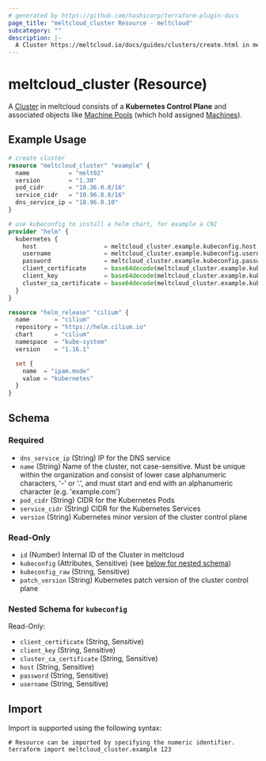 ```yaml
---
# generated by https://github.com/hashicorp/terraform-plugin-docs
page_title: "meltcloud_cluster Resource - meltcloud"
subcategory: ""
description: |-
  A Cluster https://meltcloud.io/docs/guides/clusters/create.html in meltcloud consists of a Kubernetes Control Plane and associated objects like Machine Pools https://meltcloud.io/docs/guides/machine-pools/create.html (which hold assigned Machines https://meltcloud.io/docs/guides/machine-pools/intro.html).
---
```


# meltcloud_cluster (Resource)

A [Cluster](https://meltcloud.io/docs/guides/clusters/create.html) in meltcloud consists of a **Kubernetes Control Plane** and associated objects like [Machine Pools](https://meltcloud.io/docs/guides/machine-pools/create.html) (which hold assigned [Machines](https://meltcloud.io/docs/guides/machine-pools/intro.html)).

## Example Usage

```terraform
# create cluster
resource "meltcloud_cluster" "example" {
  name           = "melt02"
  version        = "1.30"
  pod_cidr       = "10.36.0.0/16"
  service_cidr   = "10.96.0.0/16"
  dns_service_ip = "10.96.0.10"
}

# use kubeconfig to install a helm chart, for example a CNI
provider "helm" {
  kubernetes {
    host                   = meltcloud_cluster.example.kubeconfig.host
    username               = meltcloud_cluster.example.kubeconfig.username
    password               = meltcloud_cluster.example.kubeconfig.password
    client_certificate     = base64decode(meltcloud_cluster.example.kubeconfig.client_certificate)
    client_key             = base64decode(meltcloud_cluster.example.kubeconfig.client_key)
    cluster_ca_certificate = base64decode(meltcloud_cluster.example.kubeconfig.cluster_ca_certificate)
  }
}

resource "helm_release" "cilium" {
  name       = "cilium"
  repository = "https://helm.cilium.io"
  chart      = "cilium"
  namespace  = "kube-system"
  version    = "1.16.1"

  set {
    name  = "ipam.mode"
    value = "kubernetes"
  }
}
```

<!-- schema generated by tfplugindocs -->
## Schema

### Required

- `dns_service_ip` (String) IP for the DNS service
- `name` (String) Name of the cluster, not case-sensitive. Must be unique within the organization and consist of lower case alphanumeric characters, '-' or '.', and must start and end with an alphanumeric character (e.g. 'example.com')
- `pod_cidr` (String) CIDR for the Kubernetes Pods
- `service_cidr` (String) CIDR for the Kubernetes Services
- `version` (String) Kubernetes minor version of the cluster control plane

### Read-Only

- `id` (Number) Internal ID of the Cluster in meltcloud
- `kubeconfig` (Attributes, Sensitive) (see [below for nested schema](#nestedatt--kubeconfig))
- `kubeconfig_raw` (String, Sensitive)
- `patch_version` (String) Kubernetes patch version of the cluster control plane

<a id="nestedatt--kubeconfig"></a>
### Nested Schema for `kubeconfig`

Read-Only:

- `client_certificate` (String, Sensitive)
- `client_key` (String, Sensitive)
- `cluster_ca_certificate` (String, Sensitive)
- `host` (String, Sensitive)
- `password` (String, Sensitive)
- `username` (String, Sensitive)

## Import

Import is supported using the following syntax:

```shell
# Resource can be imported by specifying the numeric identifier.
terraform import meltcloud_cluster.example 123
```
